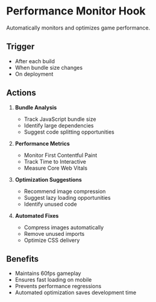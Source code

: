 # Performance Monitor Hook

Automatically monitors and optimizes game performance.

## Trigger
- After each build
- When bundle size changes
- On deployment

## Actions
1. **Bundle Analysis**
   - Track JavaScript bundle size
   - Identify large dependencies
   - Suggest code splitting opportunities

2. **Performance Metrics**
   - Monitor First Contentful Paint
   - Track Time to Interactive
   - Measure Core Web Vitals

3. **Optimization Suggestions**
   - Recommend image compression
   - Suggest lazy loading opportunities
   - Identify unused code

4. **Automated Fixes**
   - Compress images automatically
   - Remove unused imports
   - Optimize CSS delivery

## Benefits
- Maintains 60fps gameplay
- Ensures fast loading on mobile
- Prevents performance regressions
- Automated optimization saves development time